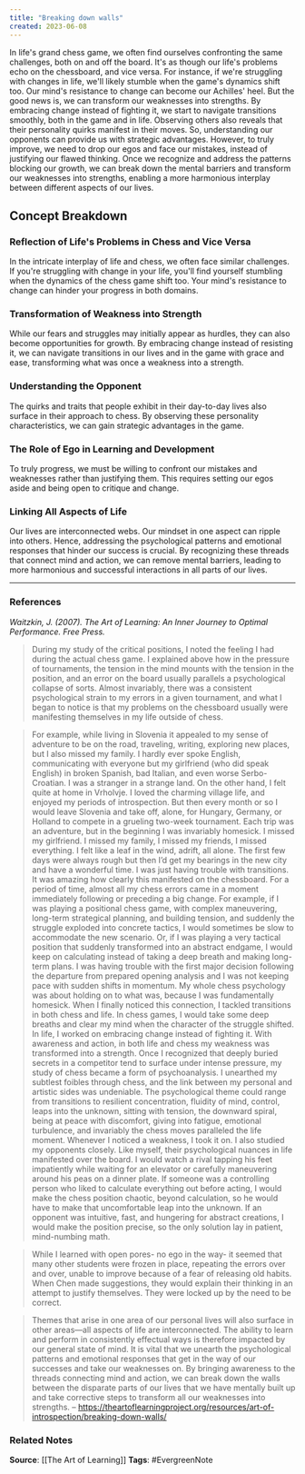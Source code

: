 ```yaml
---
title: "Breaking down walls"
created: 2023-06-08
---
```


In life's grand chess game, we often find ourselves confronting the same challenges, both on and off the board. It's as though our life's problems echo on the chessboard, and vice versa. For instance, if we're struggling with changes in life, we'll likely stumble when the game's dynamics shift too. Our mind's resistance to change can become our Achilles' heel. But the good news is, we can transform our weaknesses into strengths. By embracing change instead of fighting it, we start to navigate transitions smoothly, both in the game and in life. Observing others also reveals that their personality quirks manifest in their moves. So, understanding our opponents can provide us with strategic advantages. However, to truly improve, we need to drop our egos and face our mistakes, instead of justifying our flawed thinking. Once we recognize and address the patterns blocking our growth, we can break down the mental barriers and transform our weaknesses into strengths, enabling a more harmonious interplay between different aspects of our lives.

## Concept Breakdown

### Reflection of Life's Problems in Chess and Vice Versa
In the intricate interplay of life and chess, we often face similar challenges. If you're struggling with change in your life, you'll find yourself stumbling when the dynamics of the chess game shift too. Your mind's resistance to change can hinder your progress in both domains.

### Transformation of Weakness into Strength
While our fears and struggles may initially appear as hurdles, they can also become opportunities for growth. By embracing change instead of resisting it, we can navigate transitions in our lives and in the game with grace and ease, transforming what was once a weakness into a strength.

### Understanding the Opponent
The quirks and traits that people exhibit in their day-to-day lives also surface in their approach to chess. By observing these personality characteristics, we can gain strategic advantages in the game.

### The Role of Ego in Learning and Development
To truly progress, we must be willing to confront our mistakes and weaknesses rather than justifying them. This requires setting our egos aside and being open to critique and change.

### Linking All Aspects of Life
Our lives are interconnected webs. Our mindset in one aspect can ripple into others. Hence, addressing the psychological patterns and emotional responses that hinder our success is crucial. By recognizing these threads that connect mind and action, we can remove mental barriers, leading to more harmonious and successful interactions in all parts of our lives.

---
### References

*Waitzkin, J. (2007). The Art of Learning: An Inner Journey to Optimal Performance. Free Press.*

> During my study of the critical positions, I noted the feeling I had during the actual chess game. I explained above how in the pressure of tournaments, the tension in the mind mounts with the tension in the position, and an error on the board usually parallels a psychological collapse of sorts. Almost invariably, there was a consistent psychological strain to my errors in a given tournament, and what I began to notice is that my problems on the chessboard usually were manifesting themselves in my life outside of chess. 

> For example, while living in Slovenia it appealed to my sense of adventure to be on the road, traveling, writing, exploring new places, but I also missed my family. I hardly ever spoke English, communicating with everyone but my girlfriend (who did speak English) in broken Spanish, bad Italian, and even worse Serbo-Croatian. I was a stranger in a strange land. On the other hand, I felt quite at home in Vrholvje. I loved the charming village life, and enjoyed my periods of introspection. But then every month or so I would leave Slovenia and take off, alone, for Hungary, Germany, or Holland to compete in a grueling two-week tournament. Each trip was an adventure, but in the beginning I was invariably homesick. I missed my girlfriend. I missed my family, I missed my friends, I missed everything. I felt like a leaf in the wind, adrift, all alone. The first few days were always rough but then I’d get my bearings in the new city and have a wonderful time. I was just having trouble with transitions. It was amazing how clearly this manifested on the chessboard. For a period of time, almost all my chess errors came in a moment immediately following or preceding a big change. For example, if I was playing a positional chess game, with complex maneuvering, long-term strategical planning, and building tension, and suddenly the struggle exploded into concrete tactics, I would sometimes be slow to accommodate the new scenario. Or, if I was playing a very tactical position that suddenly transformed into an abstract endgame, I would keep on calculating instead of taking a deep breath and making long-term plans. I was having trouble with the first major decision following the departure from prepared opening analysis and I was not keeping pace with sudden shifts in momentum. My whole chess psychology was about holding on to what was, because I was fundamentally homesick. When I finally noticed this connection, I tackled transitions in both chess and life. In chess games, I would take some deep breaths and clear my mind when the character of the struggle shifted. In life, I worked on embracing change instead of fighting it. With awareness and action, in both life and chess my weakness was transformed into a strength. Once I recognized that deeply buried secrets in a competitor tend to surface under intense pressure, my study of chess became a form of psychoanalysis. I unearthed my subtlest foibles through chess, and the link between my personal and artistic sides was undeniable. The psychological theme could range from transitions to resilient concentration, fluidity of mind, control, leaps into the unknown, sitting with tension, the downward spiral, being at peace with discomfort, giving into fatigue, emotional turbulence, and invariably the chess moves paralleled the life moment. Whenever I noticed a weakness, I took it on. I also studied my opponents closely. Like myself, their psychological nuances in life manifested over the board. I would watch a rival tapping his feet impatiently while waiting for an elevator or carefully maneuvering around his peas on a dinner plate. If someone was a controlling person who liked to calculate everything out before acting, I would make the chess position chaotic, beyond calculation, so he would have to make that uncomfortable leap into the unknown. If an opponent was intuitive, fast, and hungering for abstract creations, I would make the position precise, so the only solution lay in patient, mind-numbing math.

> While I learned with open pores- no ego in the way- it seemed that many other students were frozen in place, repeating the errors over and over, unable to improve because of a fear of releasing old habits. When Chen made suggestions, they would explain their thinking in an attempt to justify themselves. They were locked up by the need to be correct.

> Themes that arise in one area of our personal lives will also surface in other areas—all aspects of life are interconnected. The ability to learn and perform in consistently effectual ways is therefore impacted by our general state of mind. It is vital that we unearth the psychological patterns and emotional responses that get in the way of our successes and take our weaknesses on. By bringing awareness to the threads connecting mind and action, we can break down the walls between the disparate parts of our lives that we have mentally built up and take corrective steps to transform all our weaknesses into strengths. – https://theartoflearningproject.org/resources/art-of-introspection/breaking-down-walls/

### Related Notes
**Source**: [[The Art of Learning]]
**Tags**: #EvergreenNote
